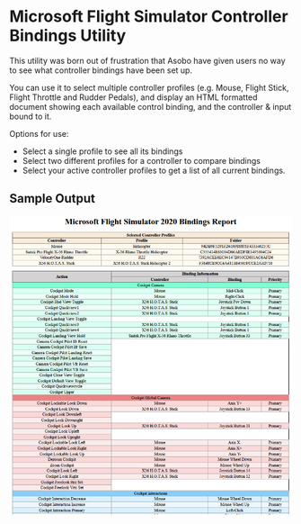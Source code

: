 # Microsoft Flight Simulator Controller Bindings Utility

This utility was born out of frustration that Asobo have given users no way to see what
controller bindings have been set up.

You can use it to select multiple controller profiles (e.g. Mouse, Flight Stick, 
Flight Throttle and Rudder Pedals), and display an HTML formatted document showing
each available control binding, and the controller & input bound to it.

Options for use:
* Select a single profile to see all its bindings
* Select two different profiles for a controller to compare bindings
* Select your active controller profiles to get a list of all current bindings.

## Sample Output
![Sample report](images/sample-report.png)
